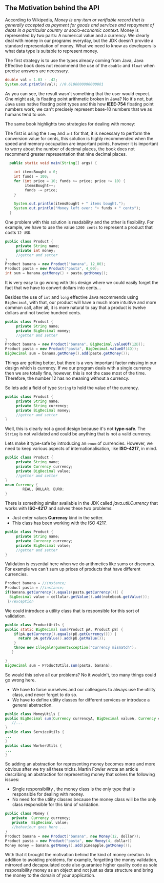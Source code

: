 ## The Motivation behind the API

According to Wikipedia, *Money is any item or verifiable record that is generally accepted as payment for goods and services and repayment of debts in a particular country or socio-economic context*. Money is represented by two parts: A numerical value and a currency. We clearly deal with money in our programs everyday, but the JDK doesn't provide a standard representation of money. What we need to know as developers is what data type is suitable to represent  money.

The first strategy is to use the types already coming from Java, Java Effective book does not recommend the use of the ``double`` and ``float`` when precise answers are necessary. 

``` java
double val = 1.03 - .42;
System.out.println(val); //0.6100000000000001
```

As you can see, the result wasn't something that the user would expect. One might ask, is floating point arithmetic broken in Java? No it's not, but Java uses native floating point types and this how **IEEE-754** floating point numbers work, we can't precisely represent base-10 numbers that we as humans tend to use.

The same book highlights two strategies for dealing with money: 

The first is using the ``long`` and ``int`` for that, it is necessary to perform the conversion value for cents, this solution is highly recommended when the speed and memory occupation are important points, however it is important to worry about the number of decimal places, the book does not recommend greater representation that nine decimal places.

``` java
  public static void main(String[] args) {
  
    int itemsBought = 0;
    int funds = 100;
    for (int price = 10; funds >= price; price += 10) {
         itemsBought++;
         funds -= price;
    }
    
    System.out.println(itemsBought + " items bought.");
    System.out.println("Money left over: "+ funds + " cents");
  }
```

One problem with this solution is readability and the other is flexibility. For example, we have to use the value `1200 cents` to represent a product that costs `12 USD`. 

``` java
public class Product {
     private String name;
     private int money;
     //getter and setter
}
Product banana = new Product("banana", 12_00);
Product pasta = new Product("pasta", 4_00);
int sum = banana.getMoney() + pasta.getMoney();
```

It is very easy to go wrong with this design where we could easily forget the fact that we have to convert dollars into cents...


Besides the use of ``int`` and ``long`` effective Java recommends using ``BigDecimal``, with that, our product will have a much more intuitive and more common call, after all, it is more natural to say that a product is twelve dollars and not twelve hundred cents.

``` java
public class Product {
     private String name;
     private BigDecimal money;
     //getter and setter
}
Product banana = new Product("banana", BigDecimal.valueOf(12D));
Product pasta = new Product("pasta", BigDecimal.valueOf(4D));
BigDecimal sum = banana.getMoney().add(paste.getMoney());
```

Things are getting better, but there is a very important factor missing in our design which is currency. If we our program deals with a single currency then we are totally fine, however, this is not the case most of the time. Therefore, the number 12 has no meaning without a currency. 

So lets add a field of type ``String`` to hold the value of the currency.


``` java
public class Product {
     private String name;
     private String currency;
     private BigDecimal money;
     //getter and setter
}
```

Well, this is clearly not a good design because it's not **type-safe**. The `String` is not validated and could be anything that is not a valid currency.

Lets make it type-safe by introducing an ``enum`` of currencies. However, we need to keep various aspects of internationalisation, like  **ISO-4217**, in mind.


``` java
public class Product {
     private String name;
     private Currency currency;
     private BigDecimal value;
     //getter and setter
}
enum Currency {
    	REAL, DOLLAR, EURO;
}
```

There is something similar available in the JDK called *java.util.Currency*
that works with **ISO-4217** and solves these two problems:

* Just enter values **Currency** kind in the setter.
* This class has been working with the ISO 4217.


``` java
public class Product {
     private String name;
     private Currency currency;
     private BigDecimal value;
     //getter and setter
}
```

Validation is essential here when we do arithmetics like sums or discounts. For example we can't sum up prices of products that have different currencies.


``` java
Product banana = //instance;
Product pasta = //instance;
if(banana.getCurrency().equals(pasta.getCurrency())) {
  BigDecimal value = cellular.getValue().add(notebook.getValue());
 }//exception
```

We could introduce a utility class that is responsible for this sort of validation.


``` java
public class ProductUtils {
public static BigDecimal sum(Product pA, Product pB) {
    if(pA.getCurrency().equals(pB.getCurrency())) {
      return pA.getValue().add(pB.getValue());
    }
    throw new IllegalArgumentException("Currency mismatch");
   }

}
BigDecimal sum = ProductUtils.sum(pasta, banana);
```



So would this solve all our problems? No it wouldn't, too many things could go wrong here.

 
* We have to force ourselves and our colleagues  to always use the utility class, and never forget to do so.
* We have to define utility classes for different services or introduce a general  abstraction.

``` java
public class MoneyUtils {
public BigDecimal sum(Currency currencyA, BigDecimal valueA, Currency currencyB, BigDecimal valueB) {
   //...
}
public class ServiceUtils {
...
}
public class WorkerUtils {
...
}
```

So adding an abstraction for representing money becomes more and more obvious after we try all these tricks. Martin Fowler wrote an article describing an abstraction for representing money that solves the following issues:

* Single responsibility , the money class is the only type that is responsible for dealing with money.
* No need for the utility classes because the money class will be the only class responsible for this kind of validation.

``` java
public class Money {
   private  Currency currency;
   private  BigDecimal value;
   //behaviour goes here ...
}
Product banana = new Product("banana", new Money(12, dollar));
Product pasta = new Product("pasta", new Money(4, dollar))
Money money = banana.getMoney().add(pineapple.getMoney());
```


With that it brought the motivation behind the kind of money creation. In addition to avoiding problems, for example, forgetting the money validation, mirrored and decapsulated code also guarantee higher quality code as sole responsibility money as an object and not just as data structure and bring the money to the domain of your application.